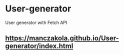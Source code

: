 # User-generator
User generator with Fetch API
## https://manczakola.github.io/User-generator/index.html

